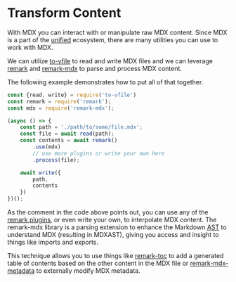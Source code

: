 # Transform Content

With MDX you can interact with or manipulate raw MDX content.  Since MDX is a part of the [unified][unified] ecosystem, there are many utilities you can use to work with MDX.

We can utilize [to-vfile][to-vfile] to read and write MDX files and we can leverage [remark][remark] and [remark-mdx][remark-mdx] to parse and process MDX content.

The following example demonstrates how to put all of that together.

```js
const {read, write} = require('to-vfile')
const remark = require('remark');
const mdx = require('remark-mdx');

(async () => {
    const path = './path/to/some/file.mdx';
    const file = await read(path);
    const contents = await remark()
        .use(mdx)
        // use more plugins or write your own here
        .process(file);

    await write({
        path,
        contents
    })
})();
```

As the comment in the code above points out, you can use any of the [remark plugins][remark-plugins], or even write your own, to interpolate MDX content.  The remark-mdx library is a parsing extension to enhance the Markdown [AST][ast] to understand MDX (resulting in MDXAST), giving you access and insight to things like imports and exports.

This technique allows you to use things like [remark-toc][remark-toc] to add a generated table of contents based on the other content in the MDX file or [remark-mdx-metadata][remark-mdx-metadata] to externally modify MDX metadata.

[ast]: /advanced/ast
[remark]: https://github.com/remarkjs/remark
[remark-mdx]: https://github.com/mdx-js/mdx/tree/master/packages/remark-mdx
[remark-mdx-metadata]: https://github.com/manovotny/remark-mdx-metadata
[remark-plugins]: /advanced/plugins
[remark-toc]: https://github.com/remarkjs/remark-toc
[to-vfile]: https://github.com/vfile/to-vfile
[unified]: https://unified.js.org
